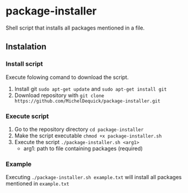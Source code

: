 # package-installer
Shell script that installs all packages mentioned in a file.

## Instalation
### Install script
Execute folowing comand to download the script.
1. Install git `sudo apt-get update` and `sudo apt-get install git`
2. Download repository with `git clone https://github.com/MichelDequick/package-installer.git`

### Execute script
1. Go to the repository directory `cd package-installer`
2. Make the script executable `chmod +x package-installer.sh`
3. Execute the script `./package-installer.sh <arg1>`
    * arg1: path to file containing packages (required)

### Example
Executing `./package-installer.sh example.txt` will install all packages mentioned in `example.txt`
